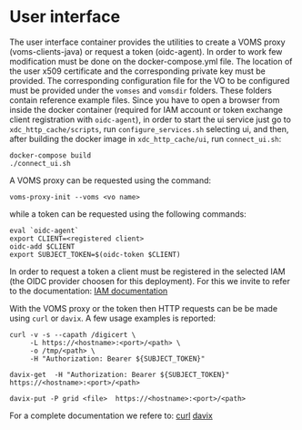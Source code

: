 # User interface
The user interface container provides the utilities to create a VOMS proxy (voms-clients-java) or request a token (oidc-agent).
In order to work few modification must be done on the docker-compose.yml file. The location of the user x509 certificate and the corresponding private key must be provided. The corresponding configuration file for the VO to be configured must be provided under the `vomses` and `vomsdir` folders. These folders contain reference example files.
Since you have to open a browser from inside the docker container (required for IAM account or token exchange client registration with `oidc-agent`), in order to start the ui service just go to `xdc_http_cache/scripts`, run `configure_services.sh` selecting ui, and then, after building the docker image in `xdc_http_cache/ui`, run `connect_ui.sh`:
```
docker-compose build
./connect_ui.sh
```
A VOMS proxy can be requested using the command:
```
voms-proxy-init --voms <vo name>
```
while a token can be requested using the following commands:
```
eval `oidc-agent`
export CLIENT=<registered client>
oidc-add $CLIENT
export SUBJECT_TOKEN=$(oidc-token $CLIENT)
```
In order to request a token a client must be registered in the selected IAM (the OIDC provider choosen for this deployment). For this we invite to refer  to the documentation:
[IAM documentation](https://indigo-iam.github.io/docs/v/current/)

With the VOMS proxy or the token then HTTP requests can be be made using `curl` or `davix`. A few usage examples is reported:

```
curl -v -s --capath /digicert \
     -L https://<hostname>:<port>/<path> \
     -o /tmp/<path> \
     -H "Authorization: Bearer ${SUBJECT_TOKEN}"

davix-get  -H "Authorization: Bearer ${SUBJECT_TOKEN}"   https://<hostname>:<port>/<path>

davix-put -P grid <file>  https://<hostname>:<port>/<path>
```
For a complete documentation we refere to:
[curl](https://curl.haxx.se/)
[davix](https://dmc.web.cern.ch/projects/davix/home)

